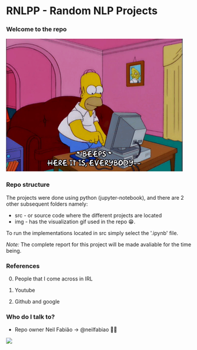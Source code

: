 # RNLPP - Random NLP Projects #

### Welcome to the repo ###

![alt-text-1](/img/BKlf.gif)



### Repo structure ###

The projects were done using python (jupyter-notebook), and there are 2 other subsequent folders namely:

* src - or source code where the different projects are located
* img - has the visualization gif used in the repo 😁.

To run the implementations located in src simply select the '.ipynb' file. 

*Note:* The complete report for this project will be made avaliable for the time being.

### References ###

0. People that I come across in IRL

1. Youtube

2. Github and google



### Who do I talk to? ###

* Repo owner Neil Fabião -> @neilfabiao ✌🏾

![](https://komarev.com/ghpvc/?username=neilNLP20220&color=blue)
